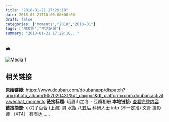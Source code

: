 ```yaml
---
title: "2018-01-21 17:29:18"
date: 2018-01-21T10:00:00+08:00
draft: false
categories: ["moments","2018","2018-01"]
tags: ["朋友圈","生活记录"]
summary: "2018-01-21 17:29:18..."
---
```


🏔️

![Media 1](/Moments/photos/2018-01-21/201801211729180.jpg)

## 相关链接

**原始链接:** https://www.douban.com/doubanapp/dispatch?uri=/photo_album/1657020431/&dt_dapp=1&dt_platform=com.douban.activity.wechat_moments
**链接标题:** 峨眉山之冬 - 豆瓣相册
**本地链接:** [查看完整内容](/link_content/2018/01/2018-01-21/link_content/)
**链接摘要:** 小力子百合
        (上海)
    男 水瓶 八五后 科研人士 infp (不一定准) 文青 摄影师 （XT4） 有表达......


